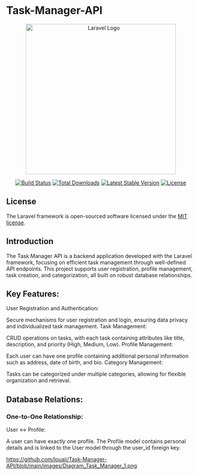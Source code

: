 # Task-Manager-API
<p align="center"><a href="https://laravel.com" target="_blank"><img src="https://raw.githubusercontent.com/laravel/art/master/logo-lockup/5%20SVG/2%20CMYK/1%20Full%20Color/laravel-logolockup-cmyk-red.svg" width="400" alt="Laravel Logo"></a></p>

<p align="center">
<a href="https://github.com/laravel/framework/actions"><img src="https://github.com/laravel/framework/workflows/tests/badge.svg" alt="Build Status"></a>
<a href="https://packagist.org/packages/laravel/framework"><img src="https://img.shields.io/packagist/dt/laravel/framework" alt="Total Downloads"></a>
<a href="https://packagist.org/packages/laravel/framework"><img src="https://img.shields.io/packagist/v/laravel/framework" alt="Latest Stable Version"></a>
<a href="https://packagist.org/packages/laravel/framework"><img src="https://img.shields.io/packagist/l/laravel/framework" alt="License"></a>
</p>


## License

The Laravel framework is open-sourced software licensed under the [MIT license](https://opensource.org/licenses/MIT).

## Introduction
The Task Manager API is a backend application developed with the Laravel framework, focusing on efficient task management through well-defined API endpoints. This project supports user registration, profile management, task creation, and categorization, all built on robust database relationships.

## Key Features:
User Registration and Authentication:

Secure mechanisms for user registration and login, ensuring data privacy and individualized task management.
Task Management:

CRUD operations on tasks, with each task containing attributes like title, description, and priority (High, Medium, Low).
Profile Management:

Each user can have one profile containing additional personal information such as address, date of birth, and bio.
Category Management:

Tasks can be categorized under multiple categories, allowing for flexible organization and retrieval.

## Database Relations:
### One-to-One Relationship:
User ↔ Profile:

A user can have exactly one profile.
The Profile model contains personal details and is linked to the User model through the user_id foreign key.

https://github.com/louaii/Task-Manager-API/blob/main/images/Diagram_Task_Manager_1.png

